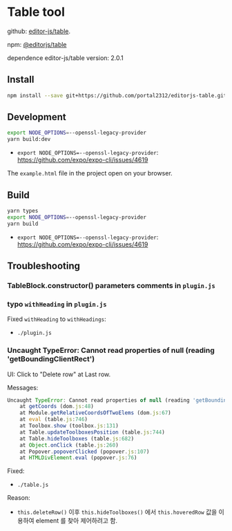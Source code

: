 # Table tool

github: [editor-js/table](https://github.com/editor-js/table).

npm: [@editorjs/table](https://www.npmjs.com/package/@editorjs/table)

dependence editor-js/table version: 2.0.1

## Install

```bash
npm install --save git+https://github.com/portal2312/editorjs-table.git
```

## Development

```bash
export NODE_OPTIONS=--openssl-legacy-provider
yarn build:dev
```

- `export NODE_OPTIONS=--openssl-legacy-provider`: https://github.com/expo/expo-cli/issues/4619

The `example.html` file in the project open on your browser.

## Build

```bash
yarn types
export NODE_OPTIONS=--openssl-legacy-provider
yarn build
```

- `export NODE_OPTIONS=--openssl-legacy-provider`: https://github.com/expo/expo-cli/issues/4619

## Troubleshooting

### TableBlock.constructor() parameters comments in `plugin.js`

### typo `withHeading` in `plugin.js`

Fixed `withHeading` to `withHeadings`:

- `./plugin.js`

### Uncaught TypeError: Cannot read properties of null (reading 'getBoundingClientRect')

UI: Click to "Delete row" at Last row.

Messages:

```js
Uncaught TypeError: Cannot read properties of null (reading 'getBoundingClientRect')
    at getCoords (dom.js:48)
    at Module.getRelativeCoordsOfTwoElems (dom.js:67)
    at eval (table.js:746)
    at Toolbox.show (toolbox.js:131)
    at Table.updateToolboxesPosition (table.js:744)
    at Table.hideToolboxes (table.js:682)
    at Object.onClick (table.js:260)
    at Popover.popoverClicked (popover.js:107)
    at HTMLDivElement.eval (popover.js:76)
```

Fixed:

- `./table.js`

Reason:

- `this.deleteRow()` 이후 `this.hideToolboxes()` 에서 `this.hoveredRow` 값을 이용하여 element 를 찾아 제어하려고 함.
